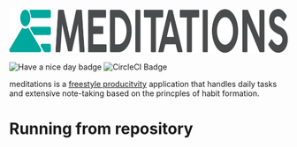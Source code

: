 <p align="center"><img src="assets/horizontal.png" alt="meditations" height="80px"></p>

![Have a nice day badge](https://img.shields.io/badge/have%20a-nice%20day-0099dd.svg)
![CircleCI Badge](https://circleci.com/gh/upvalue/meditations.png?circle-token=:circle-token&style=shield)

meditations is a [freestyle
producitvity](http://calnewport.com/blog/2009/10/02/freestyle-productivity-balancing-systems-and-simplicity-when-organizing-your-life/)
application that handles daily tasks and extensive note-taking based on the princples of habit formation.

# Running from repository
